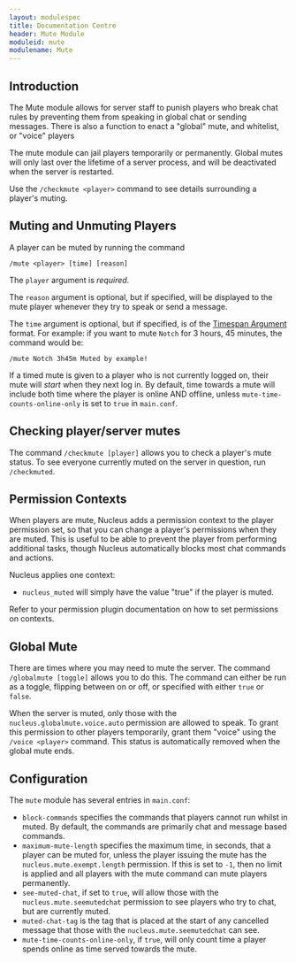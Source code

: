 ```yaml
---
layout: modulespec
title: Documentation Centre
header: Mute Module
moduleid: mute
modulename: Mute
---
```


## Introduction

The Mute module allows for server staff to punish players who break chat rules by preventing them from speaking in global chat or sending messages.
There is also a function to enact a "global" mute, and whitelist, or "voice" players 

The mute module can jail players temporarily or permanently. Global mutes will only last over the lifetime of a server process, and will be deactivated
when the server is restarted.

Use the `/checkmute <player>` command to see details surrounding a player's muting.

## Muting and Unmuting Players

A player can be muted by running the command 

```
/mute <player> [time] [reason]
```

The `player` argument is _required_.

The `reason` argument is optional, but if specified, will be displayed to the mute player whenever they try to speak or
send a message.

The `time` argument is optional, but if specified, is of the [Timespan Argument](../arguments.html#timespan) format. 
For example: if you want to mute `Notch` for 3 hours, 45 minutes, the command would be:

```
/mute Notch 3h45m Muted by example!
```

If a timed mute is given to a player who is not currently logged on, their mute will _start_ when they next log in. By default,
time towards a mute will include both time where the player is online AND offline, unless `mute-time-counts-online-only` is 
set to `true` in `main.conf`.

## Checking player/server mutes

The command `/checkmute [player]` allows you to check a player's mute status. To see everyone currently muted on the server
in question, run `/checkmuted`.

## Permission Contexts

When players are mute, Nucleus adds a permission context to the player permission set, so that you can change a player's
permissions when they are muted. This is useful to be able to prevent the player from performing additional tasks, though
Nucleus automatically blocks most chat commands and actions.

Nucleus applies one context:

* `nucleus_muted` will simply have the value "true" if the player is muted.

Refer to your permission plugin documentation on how to set permissions on contexts.

## Global Mute

There are times where you may need to mute the server. The command `/globalmute [toggle]` allows you to do this. The command
can either be run as a toggle, flipping between on or off, or specified with either `true` or `false`.
 
When the server is muted, only those with the `nucleus.globalmute.voice.auto` permission are allowed to speak. To grant
this permission to other players temporarily, grant them "voice" using the `/voice <player>` command. This status is
automatically removed when the global mute ends.

## Configuration

The `mute` module has several entries in `main.conf`:

* `block-commands` specifies the commands that players cannot run whilst in muted. By default, the commands are primarily 
chat and message based commands.
* `maximum-mute-length` specifies the maximum time, in seconds, that a player can be muted for, unless the player issuing the
mute has the `nucleus.mute.exempt.length` permission. If this is set to `-1`, then no limit is applied and all players with
the mute command can mute players permanently.
* `see-muted-chat`, if set to `true`, will allow those with the `nucleus.mute.seemutedchat` permission to see players who
try to chat, but are currently muted.
* `muted-chat-tag` is the tag that is placed at the start of any cancelled message that those with the `nucleus.mute.seemutedchat`
can see.
* `mute-time-counts-online-only`, if `true`, will only count time a player spends online as time served towards the mute.